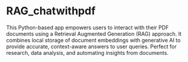# RAG_chatwithpdf
This Python-based app empowers users to interact with their PDF documents using a Retrieval Augmented Generation (RAG) approach. It combines local storage of document embeddings with generative AI to provide accurate, context-aware answers to user queries. Perfect for research, data analysis, and automating insights from documents.
